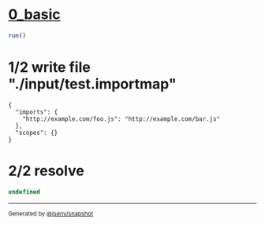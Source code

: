 # [0_basic](../../js_import_http.test.mjs#L24)

```js
run()
```

# 1/2 write file "./input/test.importmap"

```importmap
{
  "imports": {
    "http://example.com/foo.js": "http://example.com/bar.js"
  },
  "scopes": {}
}
```

# 2/2 resolve

```js
undefined
```

---

<sub>
  Generated by <a href="https://github.com/jsenv/core/tree/main/packages/tooling/snapshot">@jsenv/snapshot</a>
</sub>
